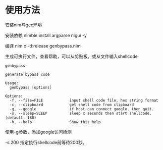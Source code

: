 
# 使用方法
   安装nim与gcc环境

   安装依赖
   nimble install argparse nigui -y

   编译
   nim c -d:release genbypass.nim

   生成可执行文件，查看帮助，可以从剪贴板，或从文件输入shellcode

```
genbypass

generate bypass code

Usage:
  genbypass [options] 

Options:
  -f, --file=FILE            input shell code file, hex string format
  -c, --clipboard            get shell code from clipboard
  -g, --google               if host can connect google, then quit.
  -s, --sleep=SLEEP          sleep x seconds then start shellcode. (default: 180)
  -h, --help                 Show this help
```
   使用-g参数，添加google访问检测
   
   -s 200 指定执行shellcode前等待200秒。

